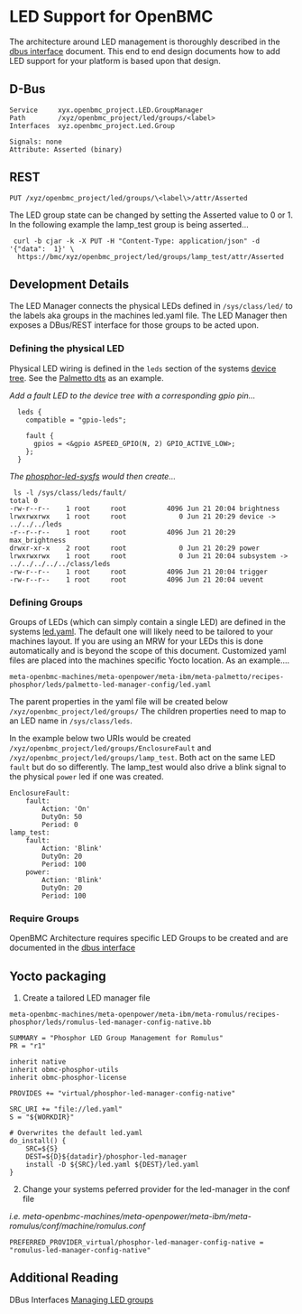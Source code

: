 # LED Support for OpenBMC #

The architecture around LED management is thoroughly described in the [dbus interface](https://github.com/openbmc/phosphor-dbus-interfaces/blob/master/xyz/openbmc_project/Led/README.md)
document.  This end to end design documents how to add LED support for your
platform is based upon that design.

## D-Bus ##

```
Service     xyx.openbmc_project.LED.GroupManager
Path        /xyz/openbmc_project/led/groups/<label>
Interfaces  xyz.openbmc_project.Led.Group

Signals: none
Attribute: Asserted (binary)
```

## REST ##

```
PUT /xyz/openbmc_project/led/groups/\<label\>/attr/Asserted
```

The LED group state can be changed by setting the Asserted value to 0 or 1.
In the following example the lamp_test group is being asserted...
```
 curl -b cjar -k -X PUT -H "Content-Type: application/json" -d '{"data":  1}' \
  https://bmc/xyz/openbmc_project/led/groups/lamp_test/attr/Asserted
```


## Development Details ##
The LED Manager connects the physical LEDs defined in `/sys/class/led/` to the
labels aka groups in the machines led.yaml file.  The LED Manager then exposes
a DBus/REST interface for those groups to be acted upon.

### Defining the physical LED ###

Physical LED wiring is defined in the `leds` section of the systems [device tree](https://github.com/openbmc/linux/tree/dev-4.10/arch/arm/boot/dts).
See the [Palmetto dts](https://github.com/openbmc/linux/blob/dev-4.10/arch/arm/boot/dts/aspeed-bmc-opp-palmetto.dts#L39)
as an example.

_Add a fault LED to the device tree with a corresponding gpio pin..._
```
  leds {
    compatible = "gpio-leds";

    fault {
      gpios = <&gpio ASPEED_GPIO(N, 2) GPIO_ACTIVE_LOW>;
    };
  }
```

_The [phosphor-led-sysfs](https://github.com/openbmc/phosphor-led-sysfs) would
then create..._

```
 ls -l /sys/class/leds/fault/
total 0
-rw-r--r--    1 root     root          4096 Jun 21 20:04 brightness
lrwxrwxrwx    1 root     root             0 Jun 21 20:29 device -> ../../../leds
-r--r--r--    1 root     root          4096 Jun 21 20:29 max_brightness
drwxr-xr-x    2 root     root             0 Jun 21 20:29 power
lrwxrwxrwx    1 root     root             0 Jun 21 20:04 subsystem -> ../../../../../class/leds
-rw-r--r--    1 root     root          4096 Jun 21 20:04 trigger
-rw-r--r--    1 root     root          4096 Jun 21 20:04 uevent
```

### Defining Groups ###
Groups of LEDs (which can simply contain a single LED) are defined in the systems
[led.yaml](https://github.com/openbmc/phosphor-led-manager/blob/master/led.yaml).
The default one will likely need to be tailored to your machines layout.  If you
are using an MRW for your LEDs this is done automatically and is beyond the scope
of this document.  Customized yaml files are placed into the machines specific
Yocto location.  As an example....

```
meta-openbmc-machines/meta-openpower/meta-ibm/meta-palmetto/recipes-phosphor/leds/palmetto-led-manager-config/led.yaml
```

The parent properties in the yaml file will be created below `/xyz/openbmc_project/led/groups/`
The children properties need to map to an LED name in `/sys/class/leds`.

In the example below two URIs would be created `/xyz/openbmc_project/led/groups/EnclosureFault`
and `/xyz/openbmc_project/led/groups/lamp_test`.  Both act on the same LED `fault`
but do so differently.  The lamp_test would also drive a blink signal to the
physical `power` led if one was created.


```
EnclosureFault:
    fault:
        Action: 'On'
        DutyOn: 50
        Period: 0
lamp_test:
    fault:
        Action: 'Blink'
        DutyOn: 20
        Period: 100
    power:
        Action: 'Blink'
        DutyOn: 20
        Period: 100

```

### Require Groups ###
OpenBMC Architecture requires specific LED Groups to be created and are documented
in the [dbus interface](https://github.com/openbmc/phosphor-dbus-interfaces/blob/master/xyz/openbmc_project/Led/README.md)


## Yocto packaging ##
1.  Create a tailored LED manager file

`meta-openbmc-machines/meta-openpower/meta-ibm/meta-romulus/recipes-phosphor/leds/romulus-led-manager-config-native.bb`
```
SUMMARY = "Phosphor LED Group Management for Romulus"
PR = "r1"

inherit native
inherit obmc-phosphor-utils
inherit obmc-phosphor-license

PROVIDES += "virtual/phosphor-led-manager-config-native"

SRC_URI += "file://led.yaml"
S = "${WORKDIR}"

# Overwrites the default led.yaml
do_install() {
    SRC=${S}
    DEST=${D}${datadir}/phosphor-led-manager
    install -D ${SRC}/led.yaml ${DEST}/led.yaml
}
```
2. Change your systems peferred provider for the led-manager in the conf file

_i.e. meta-openbmc-machines/meta-openpower/meta-ibm/meta-romulus/conf/machine/romulus.conf_

`PREFERRED_PROVIDER_virtual/phosphor-led-manager-config-native = "romulus-led-manager-config-native"`



## Additional Reading ##
DBus Interfaces [Managing LED groups](https://github.com/openbmc/phosphor-dbus-interfaces/tree/master/xyz/openbmc_project/Led/README.md)
